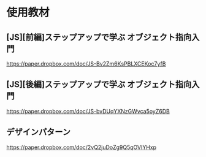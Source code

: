 # 使用教材
## [JS][前編]ステップアップで学ぶ オブジェクト指向入門
https://paper.dropbox.com/doc/JS-Bv2Zm6KsPBLXCEKoc7yfB

## [JS][後編]ステップアップで学ぶ オブジェクト指向入門
https://paper.dropbox.com/doc/JS-bvDUqYXNzGWvca5oyZ6DB

## デザインパターン
https://paper.dropbox.com/doc/2vQ2juDoZg9Q5qOVIYHxp